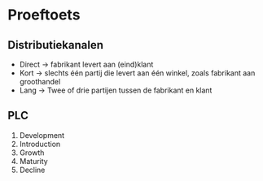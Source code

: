 # Proeftoets

## Distributiekanalen

* Direct -> fabrikant levert aan (eind)klant
* Kort -> slechts één partij die levert aan één winkel, zoals fabrikant aan groothandel
* Lang -> Twee of drie partijen tussen de fabrikant en klant

## PLC

1. Development
2. Introduction
3. Growth
4. Maturity
5. Decline

